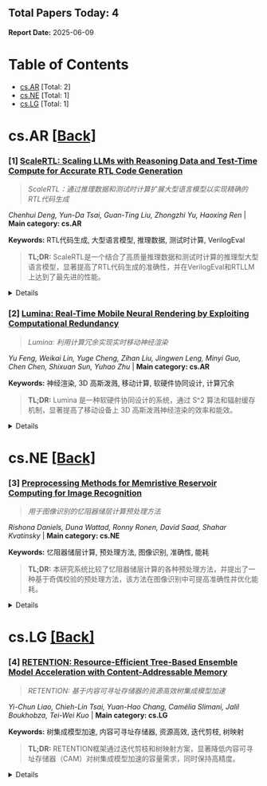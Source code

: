 ## Total Papers Today: 4
**Report Date:** 2025-06-09

<div id=toc></div>

# Table of Contents

- [cs.AR](#cs.AR) [Total: 2]
- [cs.NE](#cs.NE) [Total: 1]
- [cs.LG](#cs.LG) [Total: 1]


<div id='cs.AR'></div>

# cs.AR [[Back]](#toc)

### [1] [ScaleRTL: Scaling LLMs with Reasoning Data and Test-Time Compute for Accurate RTL Code Generation](https://arxiv.org/abs/2506.05566)
> *ScaleRTL：通过推理数据和测试时计算扩展大型语言模型以实现精确的RTL代码生成*

*Chenhui Deng, Yun-Da Tsai, Guan-Ting Liu, Zhongzhi Yu, Haoxing Ren* | **Main category: cs.AR**

**Keywords:** RTL代码生成, 大型语言模型, 推理数据, 测试时计算, VerilogEval

> **TL;DR:** ScaleRTL是一个结合了高质量推理数据和测试时计算的推理型大型语言模型，显著提高了RTL代码生成的准确性，并在VerilogEval和RTLLM上达到了最先进的性能。

<details>
  <summary>Details</summary>

**Motivation:** 尽管大型语言模型在软件编码方面表现出色，但由于高质量训练数据稀缺以及缺乏测试时扩展支持（非推理特性），它们在RTL代码生成方面的效果有限。先前的努力未能从根本上解决数据瓶颈。

**Method:** 本文引入了ScaleRTL，第一个用于RTL编码的推理型大型语言模型。它通过以下方式实现：1. 策划了一个包含平均56K token的长链式思维推理轨迹的多样化数据集，总计3.5B token，捕获了丰富的RTL知识。2. 在此语料库上对通用推理模型进行微调。3. 通过一种新颖的测试时扩展策略进一步增强性能，该策略通过迭代反思和自我纠正先前的推理步骤来扩展推理过程。

**Result:** ScaleRTL在VerilogEval和RTLLM上实现了最先进的性能，在VerilogEval上比18个有竞争力的基线高出18.4%，在RTLLM上高出12.7%。

**Conclusion:** ScaleRTL通过结合高质量的推理数据和创新的测试时计算策略，成功解决了RTL代码生成中数据稀缺和推理能力不足的问题，显著提升了大型语言模型在该领域的性能。

> **ai_Abstract:** 本研究提出了ScaleRTL，一个专为RTL代码生成设计的推理型大型语言模型，旨在克服现有模型因高质量训练数据稀缺和缺乏测试时扩展能力而导致的局限性。ScaleRTL通过构建一个包含大量链式思维推理轨迹的高质量数据集，并在此基础上微调通用推理模型来实现深度RTL推理。此外，它采用了一种新颖的测试时扩展策略，通过迭代反思和自我纠正来提升性能。实验结果表明，ScaleRTL在VerilogEval和RTLLM基准测试中均取得了最先进的性能，显著超越了现有基线。

> **摘要翻译:** 大型语言模型（LLMs）的最新进展使得它们在软件编码基准上达到了接近人类的性能，但由于高质量训练数据的稀缺，它们在RTL代码生成方面的有效性仍然有限。尽管先前的努力已经针对RTL任务对LLMs进行了微调，但它们并未从根本上克服数据瓶颈，并且由于其非推理性质而缺乏对测试时扩展的支持。在这项工作中，我们引入了ScaleRTL，这是第一个用于RTL编码的推理型LLM，它同时扩展了高质量推理数据和测试时计算。具体来说，我们策划了一组多样化的长链式思维推理轨迹，平均每个56K token，从而形成了一个包含3.5B token的数据集，捕获了丰富的RTL知识。在此语料库上对通用推理模型进行微调，产生了能够进行深度RTL推理的ScaleRTL。随后，我们通过一种新颖的测试时扩展策略进一步增强了ScaleRTL的性能，该策略通过迭代反思和自我纠正先前的推理步骤来扩展推理过程。实验结果表明，ScaleRTL在VerilogEval和RTLLM上实现了最先进的性能，在VerilogEval上比18个有竞争力的基线高出18.4%，在RTLLM上高出12.7%。

</details>


### [2] [Lumina: Real-Time Mobile Neural Rendering by Exploiting Computational Redundancy](https://arxiv.org/abs/2506.05682)
> *Lumina: 利用计算冗余实现实时移动神经渲染*

*Yu Feng, Weikai Lin, Yuge Cheng, Zihan Liu, Jingwen Leng, Minyi Guo, Chen Chen, Shixuan Sun, Yuhao Zhu* | **Main category: cs.AR**

**Keywords:** 神经渲染, 3D 高斯泼溅, 移动计算, 软硬件协同设计, 计算冗余

> **TL;DR:** Lumina 是一种软硬件协同设计的系统，通过 S^2 算法和辐射缓存机制，显著提高了移动设备上 3D 高斯泼溅神经渲染的效率和能效。

<details>
  <summary>Details</summary>

**Motivation:** 3D 高斯泼溅 (3DGS) 虽然极大地推动了神经渲染的进步，但在当前的移动 SoC 上仍然计算量巨大，难以实现实时性能。

**Method:** 本文提出了 Lumina，一个软硬件协同设计的系统。它集成了两个主要优化：一种新颖的 S^2 算法和一种辐射缓存 (RC) 机制。S^2 算法利用渲染中的时间相干性来减少计算开销，而 RC 则利用 3DGS 的颜色积分过程来降低密集光栅化计算的频率。此外，还提出了一种加速器架构 LuminCore，以进一步加速缓存查找并解决光栅化中的基本低效率问题。

**Result:** Lumina 在合成和真实世界数据集上，与移动 Volta GPU 相比，实现了 4.5 倍的加速和 5.3 倍的能耗降低，且质量损失极小（峰值信噪比降低 < 0.2 dB）。

**Conclusion:** Lumina 通过软硬件协同设计，成功解决了移动设备上 3D 高斯泼溅神经渲染的计算挑战，显著提升了实时性能和能效，同时保持了高质量渲染。

> **ai_Abstract:** Lumina 是一种针对移动设备实时神经渲染的软硬件协同设计系统，旨在解决 3D 高斯泼溅在移动 SoC 上计算量大的问题。它引入了 S^2 算法来利用时间相干性减少计算，以及辐射缓存机制来降低光栅化频率。结合专门的 LuminCore 加速器架构，Lumina 在性能和能效方面均取得了显著提升，且对渲染质量影响甚微。

> **摘要翻译:** 3D 高斯泼溅（3DGS）极大地推动了神经渲染的进展，但其在当今的移动 SoC 上仍然计算量巨大。为了解决这一挑战，我们提出了 Lumina，一个软硬件协同设计的系统，它集成了两项主要优化：一种新颖的 S^2 算法和一种辐射缓存（RC）机制，以提高神经渲染的效率。S^2 算法利用渲染中的时间相干性来减少计算开销，而 RC 则利用 3DGS 的颜色积分过程来降低密集光栅化计算的频率。结合这些技术，我们提出了一种加速器架构 LuminCore，以进一步加速缓存查找并解决光栅化中的基本低效率问题。我们展示了 Lumina 在合成和真实世界数据集上，与移动 Volta GPU 相比，实现了 4.5 倍的加速和 5.3 倍的能耗降低，且质量损失极小（峰值信噪比降低 < 0.2 dB）。

</details>


<div id='cs.NE'></div>

# cs.NE [[Back]](#toc)

### [3] [Preprocessing Methods for Memristive Reservoir Computing for Image Recognition](https://arxiv.org/abs/2506.05588)
> *用于图像识别的忆阻器储层计算预处理方法*

*Rishona Daniels, Duna Wattad, Ronny Ronen, David Saad, Shahar Kvatinsky* | **Main category: cs.NE**

**Keywords:** 忆阻器储层计算, 预处理方法, 图像识别, 准确性, 能耗

> **TL;DR:** 本研究系统比较了忆阻器储层计算的各种预处理方法，并提出了一种基于奇偶校验的预处理方法，该方法在图像识别中可提高准确性并优化能耗。

<details>
  <summary>Details</summary>

**Motivation:** 忆阻器储层计算（RC）在实现高性能方面面临挑战，其性能关键取决于输入预处理方法和储层大小。目前缺乏对这些因素影响的全面评估。

**Method:** 本研究系统比较了用于忆阻器储层计算系统的各种预处理方法，评估了它们对准确性和能耗的影响。此外，还提出了一种基于奇偶校验的预处理方法。

**Result:** 提出的基于奇偶校验的预处理方法可将准确性提高2-6%，同时与现有方法相比，仅需适度增加设备数量。研究结果强调了知情预处理策略对于提高忆阻器储层计算系统效率和可扩展性的重要性。

**Conclusion:** 知情预处理策略对于提高忆阻器储层计算系统的效率和可扩展性至关重要。

> **ai_Abstract:** 本论文系统地比较了用于忆阻器储层计算（RC）的各种预处理方法，旨在解决其在图像识别中实现高性能的挑战。研究评估了不同预处理方法对准确性和能耗的影响，并提出了一种新的基于奇偶校验的预处理方法，该方法在仅适度增加设备数量的情况下，将准确性提高了2-6%。研究结果强调了选择合适的预处理策略对于提升忆阻器RC系统效率和可扩展性的重要性。

> **摘要翻译:** 储层计算（RC）作为一种高效的循环神经网络架构，因其简化的训练（仅需训练其最后一个感知器读出层）而备受关注。当使用忆阻器实现时，RC系统受益于其动态特性，这使得它们成为储层构建的理想选择。然而，在基于忆阻器的RC中实现高性能仍然具有挑战性，因为它关键取决于输入预处理方法和储层大小。尽管兴趣日益增长，但仍缺乏量化这些因素影响的全面评估。本文系统地比较了忆阻器RC系统的各种预处理方法，评估了它们对准确性和能耗的影响。我们还提出了一种基于奇偶校验的预处理方法，该方法在仅需适度增加设备数量的情况下，将准确性提高了2-6%。我们的研究结果强调了知情预处理策略对于提高忆阻器RC系统效率和可扩展性的重要性。

</details>


<div id='cs.LG'></div>

# cs.LG [[Back]](#toc)

### [4] [RETENTION: Resource-Efficient Tree-Based Ensemble Model Acceleration with Content-Addressable Memory](https://arxiv.org/abs/2506.05994)
> *RETENTION: 基于内容可寻址存储器的资源高效树集成模型加速*

*Yi-Chun Liao, Chieh-Lin Tsai, Yuan-Hao Chang, Camélia Slimani, Jalil Boukhobza, Tei-Wei Kuo* | **Main category: cs.LG**

**Keywords:** 树集成模型加速, 内容可寻址存储器, 资源高效, 迭代剪枝, 树映射

> **TL;DR:** RETENTION框架通过迭代剪枝和树映射方案，显著降低内容可寻址存储器（CAM）对树集成模型加速的容量需求，同时保持高精度。

<details>
  <summary>Details</summary>

**Motivation:** 现代树集成模型在结构化数据学习上优于深度学习，但其固有特性对传统加速器构成挑战。利用内容可寻址存储器（CAM）加速树模型虽有前景，但现有设计存在内存消耗过大和利用率低的问题。

**Method:** 本文提出了RETENTION端到端框架，旨在显著降低树模型推理对CAM容量的需求。该框架包含：1) 针对基于bagging的模型（如随机森林）的迭代剪枝算法，其具有新颖的剪枝标准，旨在最小化模型复杂性并确保可控的精度下降。2) 树映射方案，该方案结合了两种创新的数据放置策略，以缓解CAM中广泛使用的“don't care”状态导致的内存冗余。

**Result:** 实验结果表明，仅实施树映射方案即可实现1.46倍至21.30倍的空间效率提升。完整的RETENTION框架可带来4.35倍至207.12倍的改进，且精度损失低于3%。

**Conclusion:** RETENTION框架在降低内容可寻址存储器（CAM）容量需求方面非常有效，为树集成模型的加速提供了一个资源高效的方向。

> **ai_Abstract:** 本文提出了RETENTION框架，旨在解决基于内容可寻址存储器（CAM）加速树集成模型时存在的内存消耗过大和利用率低的问题。该框架通过一个迭代剪枝算法和创新的树映射方案，显著降低了CAM的容量需求。实验证明，RETENTION在大幅提高空间效率的同时，将精度损失控制在3%以内，为树集成模型的资源高效加速提供了有效途径。

> **摘要翻译:** 尽管深度学习在从非结构化数据中学习方面展示了卓越的能力，但现代树集成模型在提取相关信息和从结构化数据集中学习方面仍然更胜一筹。虽然已经为加速树模型做出了多项努力，但模型的固有特性对传统加速器构成了重大挑战。最近利用内容可寻址存储器（CAM）的研究为加速树模型提供了一个有前景的解决方案，然而现有设计存在内存消耗过大和利用率低的问题。这项工作通过引入RETENTION来应对这些挑战，RETENTION是一个端到端框架，显著降低了树模型推理对CAM容量的需求。我们提出了一种迭代剪枝算法，该算法具有为基于bagging的模型（例如随机森林）量身定制的新颖剪枝标准，可在确保可控精度下降的同时最小化模型复杂性。此外，我们提出了一种树映射方案，该方案结合了两种创新的数据放置策略，以缓解CAM中广泛使用的“don't care”状态导致的内存冗余。实验结果表明，仅实施树映射方案即可实现1.46倍至21.30倍的空间效率提升，而完整的RETENTION框架则带来了4.35倍至207.12倍的改进，且精度损失低于3%。这些结果表明，RETENTION在降低CAM容量需求方面非常有效，为树集成模型加速提供了资源高效的方向。

</details>
